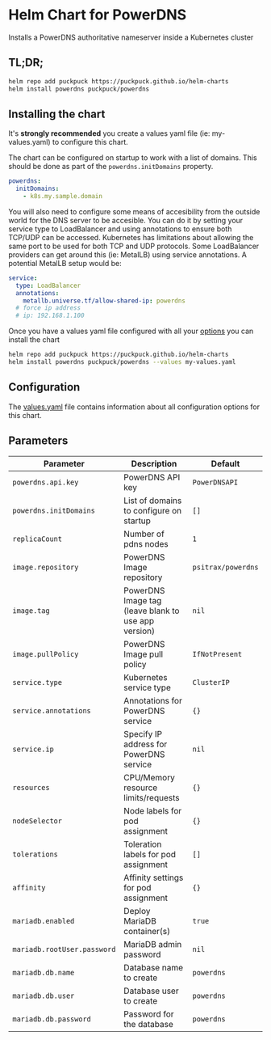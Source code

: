 # Helm Chart for PowerDNS

Installs a PowerDNS authoritative nameserver inside a Kubernetes cluster

## TL;DR;

```bash
helm repo add puckpuck https://puckpuck.github.io/helm-charts
helm install powerdns puckpuck/powerdns
```

## Installing the chart

It's **strongly recommended** you create a values yaml file (ie: my-values.yaml) to configure this chart.

The chart can be configured on startup to work with a list of domains. This should be done as part of the `powerdns.initDomains` property.

```yaml
powerdns:
  initDomains:
    - k8s.my.sample.domain
```

You will also need to configure some means of accesibility from the outside world for the DNS server to be accesible. 
You can do it by setting your service type to LoadBalancer and using annotations to ensure both TCP/UDP can be accessed. 
Kubernetes has limitations about allowing the same port to be used for both TCP and UDP protocols. 
Some LoadBalancer providers can get around this (ie: MetalLB) using service annotations. 
A potential MetalLB setup would be:

```yaml
service:
  type: LoadBalancer
  annotations:
    metallb.universe.tf/allow-shared-ip: powerdns
  # force ip address
  # ip: 192.168.1.100
```

Once you have a values yaml file configured with all your [options](#parameters) you can install the chart

```bash
helm repo add puckpuck https://puckpuck.github.io/helm-charts
helm install powerdns puckpuck/powerdns --values my-values.yaml
```

## Configuration

The [values.yaml](values.yaml) file contains information about all configuration options for this chart.

## Parameters

| Parameter | Description | Default |
| --- | --- | --- |
| `powerdns.api.key` | PowerDNS API key | `PowerDNSAPI` |
| `powerdns.initDomains` | List of domains to configure on startup | `[]` | 
| `replicaCount` | Number of pdns nodes | `1` |
| `image.repository` | PowerDNS Image repository | `psitrax/powerdns` |
| `image.tag` | PowerDNS Image tag (leave blank to use app version) | `nil` |
| `image.pullPolicy` | PowerDNS Image pull policy | `IfNotPresent` |
| `service.type` | Kubernetes service type | `ClusterIP` |
| `service.annotations` | Annotations for PowerDNS service | `{}` | 
| `service.ip` | Specify IP address for PowerDNS service | `nil` |
| `resources` | CPU/Memory resource limits/requests | `{}` |
| `nodeSelector` | Node labels for pod assignment | `{}` |
| `tolerations` | Toleration labels for pod assignment | `[]` |
| `affinity` | Affinity settings for pod assignment | `{}` |
| `mariadb.enabled` | Deploy MariaDB container(s) | `true` |
| `mariadb.rootUser.password` | MariaDB admin password | `nil` |
| `mariadb.db.name` | Database name to create | `powerdns` |
| `mariadb.db.user` | Database user to create | `powerdns` |
| `mariadb.db.password` | Password for the database | `powerdns` |
